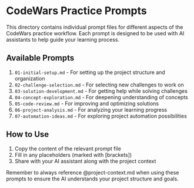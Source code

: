 # CodeWars Practice Prompts

This directory contains individual prompt files for different aspects of the CodeWars practice workflow. Each prompt is designed to be used with AI assistants to help guide your learning process.

## Available Prompts

1. `01-initial-setup.md` - For setting up the project structure and organization
2. `02-challenge-selection.md` - For selecting new challenges to work on
3. `03-solution-development.md` - For getting help while solving challenges
4. `04-concept-exploration.md` - For deepening understanding of concepts
5. `05-code-review.md` - For improving and optimizing solutions
6. `06-project-analysis.md` - For analyzing your learning progress
7. `07-automation-ideas.md` - For exploring project automation possibilities

## How to Use

1. Copy the content of the relevant prompt file
2. Fill in any placeholders (marked with [brackets])
3. Share with your AI assistant along with the project context

Remember to always reference @project-context.md when using these prompts to ensure the AI understands your project structure and goals.
